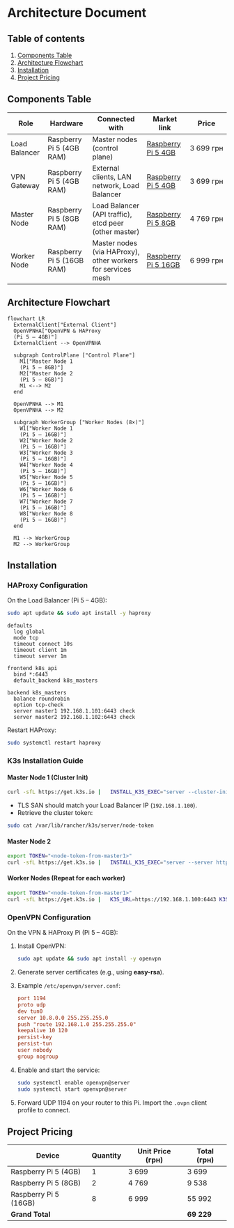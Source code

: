 # Architecture Document

## Table of contents

1. [Components Table](#components-table)
2. [Architecture Flowchart](#architecture-flowchart)
3. [Installation](#installation)
4. [Project Pricing](#project-pricing)


## Components Table

| Role           | Hardware                     | Connected with                                               | Market link                                               | Price      |
|----------------|------------------------------|--------------------------------------------------------------|-----------------------------------------------------------|------------|
| Load Balancer  | Raspberry Pi 5 (4GB RAM)     | Master nodes (control plane)                                 | [Raspberry Pi 5 4GB](https://minicomp.com.ua/ru/raspberry-pi/raspberry-pi-5/raspberry-pi-5-4gb)   | 3 699 грн |
| VPN Gateway    | Raspberry Pi 5 (4GB RAM)     | External clients, LAN network, Load Balancer                 | [Raspberry Pi 5 4GB](https://minicomp.com.ua/ru/raspberry-pi/raspberry-pi-5/raspberry-pi-5-4gb)   | 3 699 грн |
| Master Node    | Raspberry Pi 5 (8GB RAM)     | Load Balancer (API traffic), etcd peer (other master)        | [Raspberry Pi 5 8GB](https://minicomp.com.ua/ru/raspberry-pi/raspberry-pi-5/raspberry-pi-5-8gb)   | 4 769 грн |
| Worker Node    | Raspberry Pi 5 (16GB RAM)    | Master nodes (via HAProxy), other workers for services mesh  | [Raspberry Pi 5 16GB](https://minicomp.com.ua/ru/raspberry-pi/raspberry-pi-5/raspberry-pi-5-16gb) | 6 999 грн |

## Architecture Flowchart
```mermaid
flowchart LR
  ExternalClient["External Client"]
  OpenVPNHA["OpenVPN & HAProxy
  (Pi 5 – 4GB)"]
  ExternalClient --> OpenVPNHA

  subgraph ControlPlane ["Control Plane"]
    M1["Master Node 1
    (Pi 5 – 8GB)"]
    M2["Master Node 2
    (Pi 5 – 8GB)"]
    M1 <--> M2
  end

  OpenVPNHA --> M1
  OpenVPNHA --> M2

  subgraph WorkerGroup ["Worker Nodes (8×)"]
    W1["Worker Node 1
    (Pi 5 – 16GB)"]
    W2["Worker Node 2
    (Pi 5 – 16GB)"]
    W3["Worker Node 3
    (Pi 5 – 16GB)"]
    W4["Worker Node 4
    (Pi 5 – 16GB)"]
    W5["Worker Node 5
    (Pi 5 – 16GB)"]
    W6["Worker Node 6
    (Pi 5 – 16GB)"]
    W7["Worker Node 7
    (Pi 5 – 16GB)"]
    W8["Worker Node 8
    (Pi 5 – 16GB)"]
  end

  M1 --> WorkerGroup
  M2 --> WorkerGroup
```

## Installation

### HAProxy Configuration

On the Load Balancer (Pi 5 – 4GB):

```bash
sudo apt update && sudo apt install -y haproxy
```

```haproxy
defaults
  log global
  mode tcp
  timeout connect 10s
  timeout client 1m
  timeout server 1m

frontend k8s_api
  bind *:6443
  default_backend k8s_masters

backend k8s_masters
  balance roundrobin
  option tcp-check
  server master1 192.168.1.101:6443 check
  server master2 192.168.1.102:6443 check
```

Restart HAProxy:

```bash
sudo systemctl restart haproxy
```

### K3s Installation Guide

#### Master Node 1 (Cluster Init)

```bash
curl -sfL https://get.k3s.io |   INSTALL_K3S_EXEC="server --cluster-init --node-taint CriticalAddonsOnly=true:NoExecute --tls-san 192.168.1.100"   sh -
```

- TLS SAN should match your Load Balancer IP (`192.168.1.100`).
- Retrieve the cluster token:

```bash
sudo cat /var/lib/rancher/k3s/server/node-token
```

#### Master Node 2

```bash
export TOKEN="<node-token-from-master1>"
curl -sfL https://get.k3s.io |   INSTALL_K3S_EXEC="server --server https://192.168.1.100:6443 --token $TOKEN --node-taint CriticalAddonsOnly=true:NoExecute --tls-san 192.168.1.100"   sh -
```

#### Worker Nodes (Repeat for each worker)

```bash
export TOKEN="<node-token-from-master1>"
curl -sfL https://get.k3s.io |   K3S_URL=https://192.168.1.100:6443 K3S_TOKEN=$TOKEN   sh -
```

### OpenVPN Configuration

On the VPN & HAProxy Pi (Pi 5 – 4GB):

1. Install OpenVPN:

    ```bash
    sudo apt update && sudo apt install -y openvpn
    ```

2. Generate server certificates (e.g., using **easy-rsa**).

3. Example `/etc/openvpn/server.conf`:

    ```ini
    port 1194
    proto udp
    dev tun0
    server 10.8.0.0 255.255.255.0
    push "route 192.168.1.0 255.255.255.0"
    keepalive 10 120
    persist-key
    persist-tun
    user nobody
    group nogroup
    ```

4. Enable and start the service:

    ```bash
    sudo systemctl enable openvpn@server
    sudo systemctl start openvpn@server
    ```

5. Forward UDP 1194 on your router to this Pi. Import the `.ovpn` client profile to connect.

## Project Pricing

| Device                 | Quantity | Unit Price (грн) | Total (грн) |
|------------------------|----------|------------------|-------------|
| Raspberry Pi 5 (4GB)   | 1        | 3 699            | 3 699       |
| Raspberry Pi 5 (8GB)   | 2        | 4 769            | 9 538       |
| Raspberry Pi 5 (16GB)  | 8        | 6 999            | 55 992      |
| **Grand Total**        |          |                  | **69 229**  |
